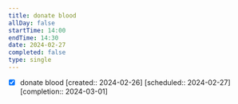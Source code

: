 ```yaml
---
title: donate blood
allDay: false
startTime: 14:00
endTime: 14:30
date: 2024-02-27
completed: false
type: single
---
```

- [x] donate blood  [created:: 2024-02-26]  [scheduled:: 2024-02-27]  [completion:: 2024-03-01]